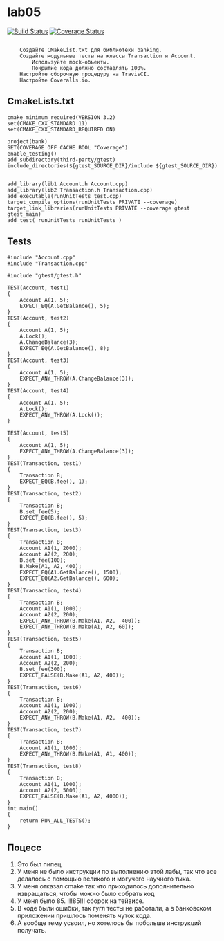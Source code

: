 # lab05
[![Build Status](https://travis-ci.com/TsarProgram/lab05.svg?branch=master)](https://travis-ci.com/TsarProgram/lab05)
[![Coverage Status](https://coveralls.io/github/TsarProgram/lab05?branch=master)](https://coveralls.io/github/TsarProgram/lab05?branch=master)
```

    Создайте CMakeList.txt для библиотеки banking.
    Создайте модульные тесты на классы Transaction и Account.
        Используйте mock-объекты.
        Покрытие кода должно составлять 100%.
    Настройте сборочную процедуру на TravisCI.
    Настройте Coveralls.io.
```

## CmakeLists.txt
```
cmake_minimum_required(VERSION 3.2)
set(CMAKE_CXX_STANDARD 11)
set(CMAKE_CXX_STANDARD_REQUIRED ON)

project(bank)
SET(COVERAGE OFF CACHE BOOL "Coverage")
enable_testing()
add_subdirectory(third-party/gtest)
include_directories(${gtest_SOURCE_DIR}/include ${gtest_SOURCE_DIR})


add_library(lib1 Account.h Account.cpp)
add_library(lib2 Transaction.h Transaction.cpp)
add_executable(runUnitTests test.cpp)
target_compile_options(runUnitTests PRIVATE --coverage)
target_link_libraries(runUnitTests PRIVATE --coverage gtest gtest_main)
add_test( runUnitTests runUnitTests )
```

## Tests

```
#include "Account.cpp"
#include "Transaction.cpp"

#include "gtest/gtest.h"

TEST(Account, test1)
{
	Account A(1, 5);
	EXPECT_EQ(A.GetBalance(), 5);
}
TEST(Account, test2)
{
	Account A(1, 5);
	A.Lock();
	A.ChangeBalance(3);
	EXPECT_EQ(A.GetBalance(), 8);
}
TEST(Account, test3)
{
	Account A(1, 5);
	EXPECT_ANY_THROW(A.ChangeBalance(3));
}
TEST(Account, test4)
{
	Account A(1, 5);
	A.Lock();
	EXPECT_ANY_THROW(A.Lock());
}

TEST(Account, test5)
{
	Account A(1, 5);
	EXPECT_ANY_THROW(A.ChangeBalance(3));
}
TEST(Transaction, test1)
{
	Transaction B;
	EXPECT_EQ(B.fee(), 1);
}
TEST(Transaction, test2)
{
	Transaction B;
	B.set_fee(5);
	EXPECT_EQ(B.fee(), 5);
}
TEST(Transaction, test3)
{
	Transaction B;
	Account A1(1, 2000);
	Account A2(2, 200);
	B.set_fee(100);
	B.Make(A1, A2, 400);
	EXPECT_EQ(A1.GetBalance(), 1500);
	EXPECT_EQ(A2.GetBalance(), 600);
}
TEST(Transaction, test4)
{
	Transaction B;
	Account A1(1, 1000);
	Account A2(2, 200);
	EXPECT_ANY_THROW(B.Make(A1, A2, -400));
	EXPECT_ANY_THROW(B.Make(A1, A2, 60));
}
TEST(Transaction, test5)
{
	Transaction B;
	Account A1(1, 1000);
	Account A2(2, 200);
	B.set_fee(300);
	EXPECT_FALSE(B.Make(A1, A2, 400));
}
TEST(Transaction, test6)
{
	Transaction B;
	Account A1(1, 1000);
	Account A2(2, 200);
	EXPECT_ANY_THROW(B.Make(A1, A2, -400));
}
TEST(Transaction, test7)
{
	Transaction B;
	Account A1(1, 1000);
	EXPECT_ANY_THROW(B.Make(A1, A1, 400));
}
TEST(Transaction, test8)
{
	Transaction B;
	Account A1(1, 1000);
	Account A2(2, 5000);
	EXPECT_FALSE(B.Make(A1, A2, 4000));
}
int main()
{
	return RUN_ALL_TESTS();
}

```
## Поцесс
1) Это был пипец
2) У меня не было инструкции по выполнению этой лабы, так что все делалось с помощью великого и могучего научного тыка.
3) У меня отказал cmake так что приходилось дополнительно извращаться, чтобы можно было собрать код
4) У меня было 85. !!!85!!! сборок на тейвисе.
5) В коде были ошибки, так гугл тесты не работали, а в банковском приложении пришлось поменять чуток кода.
6) А вообще тему усвоил, но хотелось бы побольше инструкций получать.

